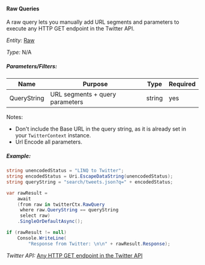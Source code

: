 #### Raw Queries

A raw query lets you manually add URL segments and parameters to execute any HTTP GET endpoint in the Twitter API.

*Entity:* [Raw](../LINQ-to-Twitter-Entities/Raw-Entity.md)

*Type:* N/A

##### Parameters/Filters:

| Name | Purpose | Type | Required |
|------|---------|------|----------|
| QueryString | URL segments + query parameters | string | yes |

Notes: 
- Don't include the Base URL in the query string, as it is already set in your `TwitterContext` instance.
- Url Encode all parameters.

##### Example:
```c#
string unencodedStatus = "LINQ to Twitter";
string encodedStatus = Uri.EscapeDataString(unencodedStatus);
string queryString = "search/tweets.json?q=" + encodedStatus;

var rawResult =
    await
    (from raw in twitterCtx.RawQuery
     where raw.QueryString == queryString
     select raw)
    .SingleOrDefaultAsync();

if (rawResult != null)
    Console.WriteLine(
        "Response from Twitter: \n\n" + rawResult.Response);
```

*Twitter API:* [Any HTTP GET endpoint in the Twitter API](https://developer.twitter.com/en/docs/twitter-api/early-access)